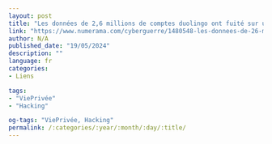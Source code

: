 ```yaml
---
layout: post
title: "Les données de 2,6 millions de comptes duolingo ont fuité sur un forum de hackers"
link: "https://www.numerama.com/cyberguerre/1480548-les-donnees-de-26-millions-de-comptes-duolingo-ont-fuite-sur-un-forum-de-hackers.html"
author: N/A
published_date: "19/05/2024"
description: ""
language: fr
categories:
- Liens

tags:
- "ViePrivée"
- "Hacking"

og-tags: "ViePrivée, Hacking"
permalink: /:categories/:year/:month/:day/:title/
---
```

